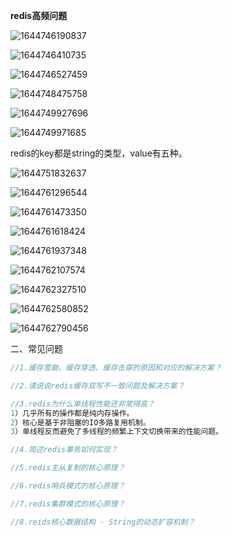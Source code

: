 **redis高频问题**

![1644746190837](C:\Users\Administrator\AppData\Roaming\Typora\typora-user-images\1644746190837.png)



![1644746410735](C:\Users\Administrator\AppData\Roaming\Typora\typora-user-images\1644746410735.png)

![1644746527459](C:\Users\Administrator\AppData\Roaming\Typora\typora-user-images\1644746527459.png)

![1644748475758](C:\Users\Administrator\AppData\Roaming\Typora\typora-user-images\1644748475758.png)

![1644749927696](C:\Users\Administrator\AppData\Roaming\Typora\typora-user-images\1644749927696.png)

![1644749971685](C:\Users\Administrator\AppData\Roaming\Typora\typora-user-images\1644749971685.png)

redis的key都是string的类型，value有五种。

![1644751832637](C:\Users\Administrator\AppData\Roaming\Typora\typora-user-images\1644751832637.png)

![1644761296544](C:\Users\Administrator\AppData\Roaming\Typora\typora-user-images\1644761296544.png)

![1644761473350](C:\Users\Administrator\AppData\Roaming\Typora\typora-user-images\1644761473350.png)

![1644761618424](C:\Users\Administrator\AppData\Roaming\Typora\typora-user-images\1644761618424.png)

![1644761937348](C:\Users\Administrator\AppData\Roaming\Typora\typora-user-images\1644761937348.png)

![1644762107574](C:\Users\Administrator\AppData\Roaming\Typora\typora-user-images\1644762107574.png)

![1644762327510](C:\Users\Administrator\AppData\Roaming\Typora\typora-user-images\1644762327510.png)

![1644762580852](C:\Users\Administrator\AppData\Roaming\Typora\typora-user-images\1644762580852.png)

![1644762790456](C:\Users\Administrator\AppData\Roaming\Typora\typora-user-images\1644762790456.png)



二、常见问题

```java
//1.缓存雪崩、缓存穿透、缓存击穿的原因和对应的解决方案？

//2.请说说redis缓存双写不一致问题及解决方案？

//3.redis为什么单线程性能还非常得高？
1）几乎所有的操作都是纯内存操作。
2）核心是基于非阻塞的IO多路复用机制。
3）单线程反而避免了多线程的频繁上下文切换带来的性能问题。

//4.简述redis事务如何实现？

//5.redis主从复制的核心原理？

//6.redis哨兵模式的核心原理？

//7.redis集群模式的核心原理？

//8.reids核心数据结构 - String的动态扩容机制？




```

